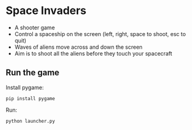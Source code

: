 # Space Invaders

<ul>
  <li>A shooter game</li>
  <li>Control a spaceship on the screen (left, right, space to shoot, esc to quit) </li>
  <li>Waves of aliens move across and down the screen</li>
  <li>Aim is to shoot all the aliens before they
touch your spacecraft</li>
</ul>

## Run the game
Install pygame:
```
pip install pygame
```
Run: 
```
python launcher.py
```
